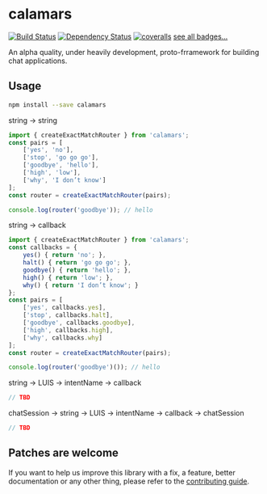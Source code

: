 # calamars

[![Build Status](https://travis-ci.org/fczuardi/calamars.svg?branch=master)](https://travis-ci.org/fczuardi/calamars)
[![Dependency Status](https://david-dm.org/fczuardi/calamars.svg)](https://david-dm.org/fczuardi/calamars)
[![coveralls](https://coveralls.io/repos/github/fczuardi/calamars/badge.svg?branch=master)](https://coveralls.io/github/fczuardi/calamars?branch=master)
[see all badges…][badges]

An alpha quality, under heavily development, proto-frramework for building
chat applications.

## Usage

```sh
npm install --save calamars
```

string -> string

```javascript
import { createExactMatchRouter } from 'calamars';
const pairs = [
    ['yes', 'no'],
    ['stop', 'go go go'],
    ['goodbye', 'hello'],
    ['high', 'low'],
    ['why', 'I don’t know']
];
const router = createExactMatchRouter(pairs);

console.log(router('goodbye')); // hello
```

string -> callback

```javascript
import { createExactMatchRouter } from 'calamars';
const callbacks = {
    yes() { return 'no'; },
    halt() { return 'go go go'; },
    goodbye() { return 'hello'; },
    high() { return 'low'; },
    why() { return 'I don’t know'; }
};
const pairs = [
    ['yes', callbacks.yes],
    ['stop', callbacks.halt],
    ['goodbye', callbacks.goodbye],
    ['high', callbacks.high],
    ['why', callbacks.why]
];
const router = createExactMatchRouter(pairs);

console.log(router('goodbye')()); // hello
```

string -> LUIS -> intentName -> callback

```javascript
// TBD
```

chatSession -> string -> LUIS -> intentName -> callback -> chatSession

```javascript
// TBD
```

## Patches are welcome

If you want to help us improve this library with a fix, a feature, better
documentation or any other thing, please refer to the
[contributing guide][contributing].

[badges]: https://github.com/fczuardi/calamars/blob/master/badges.md
[contributing]: https://github.com/fczuardi/calamars/blob/master/CONTRIBUTING.md
